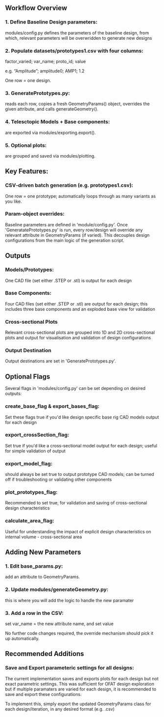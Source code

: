 ## Workflow Overview

### 1. Define Baseline Design parameters:

modules/config.py defines the parameters of the baseline design, from which, relevant parameters will be overwridden to generate new designs

### 2. Populate datasets/prototypes1.csv with four columns:

factor_varied; var_name; proto_id; value

e.g. “Amplitude”; amplitude0; AMP1; 1.2

One row = one design.

### 3. GeneratePrototypes.py: 
reads each row, copies a fresh GeometryParams() object, overrides the given attribute, and calls generateGeometry().

### 4. Telesctopic Models + Base components:
are exported via modules/exporting.export().

### 5. Optional plots:
are grouped and saved via modules/plotting.

## Key Features:

### CSV‑driven batch generation (e.g. prototypes1.csv):

One row = one prototype; automatically loops through as many variants as you like.

### Param‑object overrides:

Baseline parameters are defined in 'module/config.py'.
Once 'GeneratatePrototypes.py' is run, every row/design will override any relevant attribute in GeometryParams (if varied). This decouples design configurations from the main logic of the generation script.

## Outputs

### Models/Prototypes:
One CAD file (set either .STEP or .stl) is output for each design

### Base Components:
Four CAD files (set either .STEP or .stl) are output for each design; this includes three base components and an exploded base view for validation

### Cross-sectional Plots
Relevant cross-sectional plots are grouped into 1D and 2D cross-sectional plots and output for visualisation and validation of design configurations

### Output Destination
Output destinations are set in  'GeneratePrototypes.py'.

## Optional Flags

Several flags in 'modules/config.py' can be set depending on desired outputs:

### create_base_flag & export_bases_flag: 
Set these flags true if you'd like design specific base rig CAD models output for each design
### export_crossSection_flag: 
Set true if you'd like a cross-sectional model output for each design; useful for simple validation of output

### export_model_flag: 
should always be set true to output prototype CAD models; can be turned off if troubleshooting or validating other components

### plot_prototypes_flag:
Recommended to set true, for validation and saving of cross-sectional design characteristics

### calculate_area_flag:
Useful for understanding the impact of explicit design characteristics on internal volume - cross-sectional area

## Adding New Parameters

### 1. Edit base_params.py: 
add an attribute to GeometryParams.

### 2. Update modules/generateGeometry.py:
this is where you will add the logic to handle the new paramater

### 3. Add a row in the CSV: 
set var_name = the new attribute name, and set value

No further code changes required, the override mechanism should pick it up automatically.

## Recommended Additions

### Save and Export parameteric settings for all designs:

The current implementation saves and exports plots for each design but not exact parametric settings. This was sufficient for OFAT design exploration but if multiple paramaters are varied for each design, it is recommended to save and export these configurations. 

To implement this, simply export the updated GeometryParams class for each design/iteration, in any desired format (e.g. .csv)